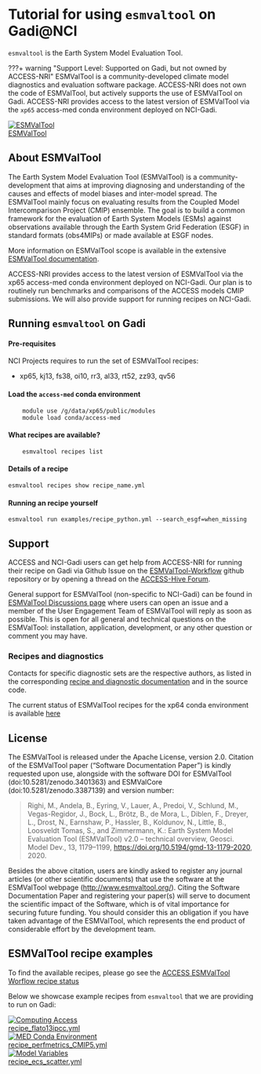 # Tutorial for using `esmvaltool` on Gadi@NCI

`esmvaltool` is the Earth System Model Evaluation Tool.

???+ warning "Support Level: Supported on Gadi, but not owned by ACCESS-NRI"
    <!-- Who develped the tool? -->
    ESMValTool is a community-developed climate model diagnostics and evaluation software package.
    <!-- Code ownership and support -->
    ACCESS-NRI does not own the code of ESMValTool, but actively supports the use of ESMValTool on Gadi.
    ACCESS-NRI provides access to the latest version of ESMValTool via the `xp65` access-med conda environment deployed on NCI-Gadi.

<div class="card-container">
    <a href="model_evaluation_on_gadi/model_evaluation_on_gadi_esmvaltool" class="aspect1to2-card default-text-color">
        <div class="squared-card-image-container">
            <img src="../../../assets/model_evaluation/logo_esmvaltool.png" alt="ESMValTool"></img>
        </div>
        <div class="squared-card-text-container bold">ESMValTool</div>
    </a>
</div>

## About ESMValTool

The Earth System Model Evaluation Tool (ESMValTool) is a community-development that aims at improving diagnosing and understanding of the causes and effects of model biases and inter-model spread. The ESMValTool mainly focus on evaluating results from the Coupled Model Intercomparison Project (CMIP) ensemble. The goal is to build a common framework for the evaluation of Earth System Models (ESMs) against observations available through the Earth System Grid Federation (ESGF) in standard formats (obs4MIPs) or made available at ESGF nodes.

More information on ESMValTool scope is available in the extensive [ESMValTool documentation][esmvaltool-doc].

ACCESS-NRI provides access to the latest version of ESMValTool via the xp65 access-med conda environment deployed on NCI-Gadi.
Our plan is to routinely run benchmarks and comparisons of the ACCESS models CMIP submissions. We will also provide support for running recipes on NCI-Gadi.

## Running `esmvaltool` on Gadi

#### Pre-requisites

NCI Projects requires to run the set of ESMValTool recipes:

- xp65, kj13, fs38, oi10, rr3, al33, rt52, zz93, qv56


#### Load the `access-med` conda environment

```
    module use /g/data/xp65/public/modules
    module load conda/access-med
```

#### What recipes are available?
```
    esmvaltool recipes list
```

#### Details of a recipe
```
esmvaltool recipes show recipe_name.yml
```

#### Running an recipe yourself

```
esmvaltool run examples/recipe_python.yml --search_esgf=when_missing
```

## Support

ACCESS and NCI-Gadi users can get help from ACCESS-NRI for running their recipe on Gadi via Github Issue on the [ESMValTool-Workflow][esmvaltool-workflow-repository] github repository or by opening a thread on the [ACCESS-Hive Forum][access-hive].

General support for ESMValTool (non-specific to NCI-Gadi) can be found in [ESMValTool Discussions page][esmvaltool-discussions] where users can open an issue and a member of the User Engagement Team of ESMValTool will reply as soon as possible. This is open for all general and technical questions on the ESMValTool: installation, application, development, or any other question or comment you may have.

### Recipes and diagnostics

Contacts for specific diagnostic sets are the respective authors, as listed in the corresponding [recipe and diagnostic documentation][esmvaltool-recipe-list] and in the source code.

The current status of ESMValTool recipes for the xp64 conda environment is available [here][esmvaltool-workflow-repository]

## License

The ESMValTool is released under the Apache License, version 2.0. Citation of the ESMValTool paper (“Software Documentation Paper”) is kindly requested upon use, alongside with the software DOI for ESMValTool (doi:10.5281/zenodo.3401363) and ESMValCore (doi:10.5281/zenodo.3387139) and version number:

> Righi, M., Andela, B., Eyring, V., Lauer, A., Predoi, V., Schlund, M., Vegas-Regidor, J., Bock, L., Brötz, B., de Mora, L., Diblen, F., Dreyer, L., Drost, N., Earnshaw, P., Hassler, B., Koldunov, N., Little, B., Loosveldt Tomas, S., and Zimmermann, K.: Earth System Model Evaluation Tool (ESMValTool) v2.0 – technical overview, Geosci. Model Dev., 13, 1179–1199, https://doi.org/10.5194/gmd-13-1179-2020, 2020.

Besides the above citation, users are kindly asked to register any journal articles (or other scientific documents) that use the software at the ESMValTool webpage (http://www.esmvaltool.org/). Citing the Software Documentation Paper and registering your paper(s) will serve to document the scientific impact of the Software, which is of vital importance for securing future funding. You should consider this an obligation if you have taken advantage of the ESMValTool, which represents the end product of considerable effort by the development team.


## ESMValTool recipe examples

<!-- Explain what the Tiers mean: Tier3 not to be distributed / license issue, Tier2: some restrictions, but can be redistributed while citing papers etc., Tier1: open for everyone -->

To find the available recipes, please go see the [ACCESS ESMValTool Worflow recipe status][esmvaltool-workflow-repository]

Below we showcase example recipes from `esmvaltool` that we are providing to run on Gadi:

<!-- Compare to list from https://github.com/ACCESS-NRI/ESMValTool-workflow/issues/103 -->

<div class="card-container">
    <a href="https://docs.esmvaltool.org/en/latest/recipes/recipe_ipccwg1ar5ch9.htmld" class="squared-card default-text-color">
        <div class="squared-card-image-container">
            <img src="../../../assets/model_evaluation/esmvaltool/fig-9-3.png" alt="Computing Access"></img>
        </div>
        <div class="squared-card-text-container bold">recipe_flato13ipcc.yml</div>
    </a>
    <a href="https://docs.esmvaltool.org/en/latest/recipes/recipe_perfmetrics.html" class="squared-card default-text-color">
        <div class="squared-card-image-container">
            <img src="../../../assets/model_evaluation/esmvaltool/fig4_ipccar5_ch9.png" alt="MED Conda Environment"></img>
        </div>
        <div class="squared-card-text-container bold">recipe_perfmetrics_CMIP5.yml</div>
    </a>
    <a href="https://docs.esmvaltool.org/en/latest/recipes/recipe_emergent_constraints.html" class="squared-card default-text-color">
        <div class="squared-card-image-container">
            <img src="../../../assets/model_evaluation/esmvaltool/ltmi1_1.png" alt="Model Variables"></img>
        </div>
        <div class="squared-card-text-container bold">recipe_ecs_scatter.yml</div>
    </a>
</div>

<!-- <tr>
  <td><a href="/assets/model_evaluation/esmvaltool/fig-9-8.png"><img src="/assets/model_evaluation/esmvaltool/fig-9-8.png" title="Global average 2m temperature anomalies; resembling Flato et al. (2013), Fig. 9.8." /></a></td>
  <td><a href="/assets/model_evaluation/esmvaltool/fig-9-4.png"><img src="/assets/model_evaluation/esmvaltool/fig-9-4.png" title="CMIP5 multi-model mean precipitation, multi-model mean bias, multi-model mean of absolute error, multi-model mean of relative error; resembling Flato et al. (2013), Fig. 9.4." /></a></td>
  <td><a href="/assets/model_evaluation/esmvaltool/diurnal_fig1.png"><img src="/assets/model_evaluation/esmvaltool/diurnal_fig1.png" title="Mean number of days exceeding the Diurnal Temperature Range (DTR) simulated during the historical period (1961-1990) by 5 degrees during the period 2030-2080. The result is derived from one RCP 8.5 scenario simulated by MPI-ESM-MR." /></a></td>
</tr>
<tr>
  <td><a href="https://docs.esmvaltool.org/en/latest/recipes/recipe_ipccwg1ar5ch9.html">
	  recipe_flato13ipcc.yml</a></td>
  <td><a href="https://docs.esmvaltool.org/en/latest/recipes/recipe_ipccwg1ar5ch9.html">
	  recipe_flato13ipcc.yml</a></td>
  <td><a href="https://docs.esmvaltool.org/en/latest/recipes/recipe_diurnal_temperature_index.html">
	  recipe_diurnal_index.yml</a></td>
</tr>
<tr>
  <td><a href="/assets/model_evaluation/esmvaltool/crem_error_metric.png"><img src="/assets/model_evaluation/esmvaltool/crem_error_metric.png" title="Cloud Regime Error Metrics (CREMpd) from William and Webb (2009) applied to those CMIP5 AMIP simulations with the required data in the archive. A perfect score with respect to ISCCP is zero; the dashed red line is an indication of observational uncertainty." /></a></td>
  <td><a href="/assets/model_evaluation/esmvaltool/collins_fig2.png"><img src="/assets/model_evaluation/esmvaltool/collins_fig2.png" title="Time series of global annual mean surface air temperature anomalie (relative to 1986–2005) from CMIP5 concentration-driven experiments." /></a></td>
  <td><a href="/assets/model_evaluation/esmvaltool/autoassess_fig1.png"><img src="/assets/model_evaluation/esmvaltool/autoassess_fig1.png" title="Using Quasi-Biennial Oscillation (QBO) as measure for tropical variability in the stratosphere. Mean zonal wind at 30hPa defines the period and amplitude of the QBO. QBO for UKESM1-0-LL." /></a></td>
</tr>
<tr>
  <td><a href="https://docs.esmvaltool.org/en/latest/recipes/recipe_crem.html">
      recipe_crem.yml</a></td>
  <td><a href="https://docs.esmvaltool.org/en/latest/recipes/recipe_collins13ipcc.html">
      recipe_collins13ipcc.yml</a></td>
  <td><a href="https://docs.esmvaltool.org/en/latest/recipes/recipe_autoassess_stratosphere.html">
	  recipe_autoassess_stratosphere.yml</a></td>
</tr>  
<tr>
  <td><a href="/assets/model_evaluation/esmvaltool/figure_namelist_clouds_liq_h2o_taylor.png"><img src="/assets/model_evaluation/esmvaltool/figure_namelist_clouds_liq_h2o_taylor.png" title="Taylor diagram showing the 20-yr annual average performance of CMIP5 models for total cloud fraction as compared to MODIS satellite observations." /></a></td>
  <td><a href="/assets/model_evaluation/esmvaltool/zmnam_fig1.png"><img src="/assets/model_evaluation/esmvaltool/zmnam_fig1.png" title="Regression map of the zonal-mean NAM index onto geopotential height, for a selected pressure level (250 hPa) for the MPI-ESM-MR model (CMIP5 AMIP experiment, period 1979-2008). Negative values are shaded in grey." /></a></td>
  <td><a href="/assets/model_evaluation/esmvaltool/russel18_1.png"><img src="/assets/model_evaluation/esmvaltool/russel18_1.png" title="Annual mean CO2 flux (sea to air, gC/(yr * m2), positive (red) is out of the ocean) as a polar contour map." /></a></td>
</tr>
<tr>
  <td><a href="https://docs.esmvaltool.org/en/latest/recipes/recipe_clouds.html">
      recipe_lauer13jclim.yml</a></td>
  <td><a href="https://docs.esmvaltool.org/en/latest/recipes/recipe_zmnam.html">
      recipe_zmnam.yml</a></td>
  <td><a href="https://docs.esmvaltool.org/en/latest/recipes/recipe_russell18jgr.html">
      recipe_russell18jgr.yml</a></td>
</tr>
<tr>
  <td><a href="/assets/model_evaluation/esmvaltool/sos_bias_comparison_MPI-ESM1-2-HR_ESACCI-SSS.png"><img src="/assets/model_evaluation/esmvaltool/sos_bias_comparison_MPI-ESM1-2-HR_ESACCI-SSS.png" title="Radar plot showing the mean state biases (simulation minus observations) for the regional averages of sea surface salinity in the selected ocean basins and seas." /></a></td>
  <td><a href="/assets/model_evaluation/esmvaltool/scatterplot_merged_training_data_SHL.png"><img src="/assets/model_evaluation/esmvaltool/scatterplot_merged_training_data_SHL.png" title="Emergent relationship (solid blue and orange lines) of the Sherwood et al. (2014) emergent constraint, which is based on the lower tropospheric mixing index (LTMI)." /></a></td>
  <td><a href="/assets/model_evaluation/esmvaltool/catchments.png"><img src="/assets/model_evaluation/esmvaltool/catchments.png" title="Calculate biases of long-term climatological annual means of total runoff, precipitation and evapotranspiration for 12 large-scale catchments on different continents and climates." /></a></td>
</tr>
<tr>
  <td><a href="https://docs.esmvaltool.org/en/latest/recipes/recipe_sea_surface_salinity.html">
      recipe_sea_surface_salinity.yml</a></td>
  <td><a href="https://docs.esmvaltool.org/en/latest/recipes/recipe_schlund20esd.html">
      recipe_schlund20esd.yml</a></td>
  <td><a href="https://docs.esmvaltool.org/en/latest/recipes/recipe_runoff_et.html">
      recipe_runoff_et.yml</a></td>
</tr>
<tr>
  <td><a href="/assets/model_evaluation/esmvaltool/perfmetrics_fig_1.png"><img src="/assets/model_evaluation/esmvaltool/perfmetrics_fig_1.png" title="Annual cycle of globally averaged temperature at 850 hPa (time period 1980-2005) for different CMIP5 models (historical simulation) (thin colored lines) in comparison to ERA-Interim (thick yellow line) and NCEP (thick black dashed line) reanalysis data." /></a></td>
  <td><a href="/assets/model_evaluation/esmvaltool/histogram_spi.png"><img src="/assets/model_evaluation/esmvaltool/histogram_spi.png" title="(top) Probability distribution of the standardized precipitation index of a sub-set of the CMIP5 models, and (bottom) bias relative to the CRU reference data set." /></a></td>
  <td><a href="/assets/model_evaluation/esmvaltool/MPI-ESM-LR_historical_r1i1p1_rocoef-vs-relprbias.png"><img src="/assets/model_evaluation/esmvaltool/MPI-ESM-LR_historical_r1i1p1_rocoef-vs-relprbias.png" title="Biases in runoff coefficient (runoff/precipitation) and precipitation for major catchments of the globe. The MPI-ESM-LR historical simulation (1970-2000) is used as an example." /></a></td>
</tr>
<tr>
  <td><a href="https://docs.esmvaltool.org/en/latest/recipes/recipe_perfmetrics.html">
      recipe_perfmetrics_CMIP5.yml</a></td>
  <td><a href="https://docs.esmvaltool.org/en/latest/recipes/recipe_spei.html">
      recipe_spei.yml</a></td>
  <td><a href="https://docs.esmvaltool.org/en/latest/recipes/recipe_runoff_et.html">
      recipe_runoff_et.yml</a></td>
</tr>
<tr>
  <td><a href="/assets/model_evaluation/esmvaltool/hyint_trends.png"><img src="/assets/model_evaluation/esmvaltool/hyint_trends.png" title="Multi-model trend coefficients over selected indices (figure type 14) for rcp85 2006-2099 future projection normalized to the 1976-2005 historical period." /></a></td>
  <td><a href="/assets/model_evaluation/esmvaltool/pdf_HadCRUT4.png"><img src="/assets/model_evaluation/esmvaltool/pdf_HadCRUT4.png" title="The PDF for ECS. The orange histograms (both panels) show the prior distributions that arise from equal weighting of the CMIP5 models in 0.5 K bins." /></a></td>
  <td><a href="/assets/model_evaluation/esmvaltool/cdd_timeseries.png"><img src="/assets/model_evaluation/esmvaltool/cdd_timeseries.png" title="Timeseries of Consecutive Dry Days index for CMIP5 models." /></a></td>
</tr>
<tr>
  <td><a href="https://docs.esmvaltool.org/en/latest/recipes/recipe_hyint.html">
      recipe_hyint.yml</a></td>
  <td><a href="https://docs.esmvaltool.org/en/latest/recipes/recipe_cox18nature.html">
      recipe_cox18_nature.yml</a></td>
  <td><a href="https://docs.esmvaltool.org/en/latest/recipes/recipe_extreme_events.html">
      recipe_extreme_events.yml</a></td>
</tr>
<tr>
  <td><a href="/assets/model_evaluation/esmvaltool/reichlerkim08bams_smpi.png"><img src="/assets/model_evaluation/esmvaltool/reichlerkim08bams_smpi.png" title="Performance index I2 for individual models (circles). Circle sizes indicate the length of the 95% confidence intervals. The black circle indicates the I2 of the multi-model mean (similar to Reichler and Kim (2008), Figure 1)." /></a></td>
  <td><a href="/assets/model_evaluation/esmvaltool/bias_CMIP5_MPI-ESM-LR_rcp85_r1i1p1.png"><img src="/assets/model_evaluation/esmvaltool/bias_CMIP5_MPI-ESM-LR_rcp85_r1i1p1.png" title="Biases in five major land cover fractions for different regions and one experiment." /></a></td>
  <td><a href="/assets/model_evaluation/esmvaltool/miles_block.png"><img src="/assets/model_evaluation/esmvaltool/miles_block.png" title="Blocking events frequency for EC-Earth model 1980-1989, compared to ERA-Interim." /></a></td>
</tr>
<tr>
  <td><a href="https://docs.esmvaltool.org/en/latest/recipes/recipe_smpi.html">
      recipe_smpi.yml</a></td>
  <td><a href="https://docs.esmvaltool.org/en/latest/recipes/recipe_landcover.html">
      recipe_landcover.yml</a></td>
  <td><a href="https://docs.esmvaltool.org/en/latest/recipes/recipe_miles.html">
      recipe_miles_block.yml</a></td>
</tr>
<tr>
  <td><a href="/assets/model_evaluation/esmvaltool/total_Phytoplankton_MPI-ESM1-2-LR_ESACCI-OC_scatter.png"><img src="/assets/model_evaluation/esmvaltool/total_Phytoplankton_MPI-ESM1-2-LR_ESACCI-OC_scatter.png" title="Scatter plot of surface chlorophyll from ESACCI-OC ocean colour data version 5.0 and the MPI-ESM1-2-LR model." /></a></td>
  <td><a href="/assets/model_evaluation/esmvaltool/HadGEM2-CC_NHW_ice_extent_Fractionalcover_1989DJF.png"><img src="/assets/model_evaluation/esmvaltool/HadGEM2-CC_NHW_ice_extent_Fractionalcover_1989DJF.png" title="Northern hemisphere Winter sea ice extent for the HadGem2-CC model." /></a></td>
  <td><a href="/assets/model_evaluation/esmvaltool/MultipleModels_timeseries_drake_1860_2004.png"><img src="/assets/model_evaluation/esmvaltool/MultipleModels_timeseries_drake_1860_2004.png" title="Multi-model time series plot of water transport through the Drake Passage." /></a></td>
</tr>
<tr>
  <td><a href="https://docs.esmvaltool.org/en/latest/recipes/recipe_esacci_oc.html">
      recipe_esacci_oc.yml</a></td>
  <td><a href="https://docs.esmvaltool.org/en/latest/recipes/recipe_oceans.html">
      recipe_ocean_ice_extent.yml</a></td>
  <td><a href="https://docs.esmvaltool.org/en/latest/recipes/recipe_oceans.html">
      recipe_ocean_amoc.yml</a></td>
</tr> -->

</table>

[esmvaltool-web]: https://www.esmvaltool.org/
[esmvaltool-doc]: https://docs.esmvaltool.org/en/latest
[esmvaltool-tutorial]: https://esmvalgroup.github.io/ESMValTool_Tutorial/index.html
[esmvaltool-source]: https://github.com/ESMValGroup/ESMValTool#readme
[esmvaltool-workflow-repository]: https://github.com/ACCESS-NRI/ESMValTool-workflow.git
[esmvaltool-discussions]: https://github.com/ESMValGroup/ESMValTool/discussions
[access-hive]: https://access-hive.org.au
[esmvaltool-recipe-list]: https://docs.esmvaltool.org/en/latest/recipes/index.html#recipes